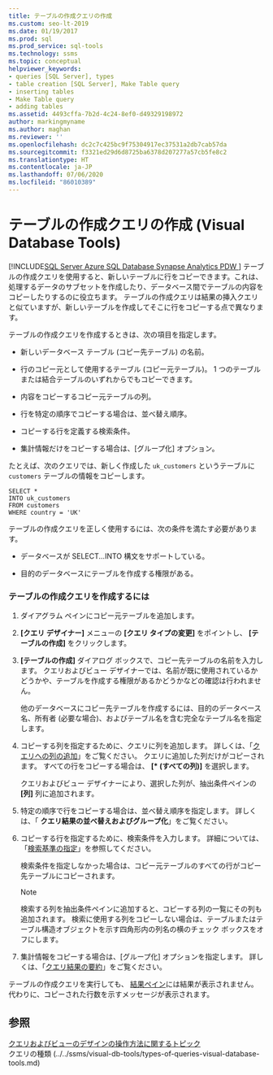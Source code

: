 ```yaml
---
title: テーブルの作成クエリの作成
ms.custom: seo-lt-2019
ms.date: 01/19/2017
ms.prod: sql
ms.prod_service: sql-tools
ms.technology: ssms
ms.topic: conceptual
helpviewer_keywords:
- queries [SQL Server], types
- table creation [SQL Server], Make Table query
- inserting tables
- Make Table query
- adding tables
ms.assetid: 4493cffa-7b2d-4c24-8ef0-d49329198972
author: markingmyname
ms.author: maghan
ms.reviewer: ''
ms.openlocfilehash: dc2c7c425bc9f75304917ec37531a2db7cab57da
ms.sourcegitcommit: f3321ed29d6d8725ba6378d207277a57cb5fe8c2
ms.translationtype: HT
ms.contentlocale: ja-JP
ms.lasthandoff: 07/06/2020
ms.locfileid: "86010389"
---
```

# <a name="create-make-table-queries-visual-database-tools"></a>テーブルの作成クエリの作成 (Visual Database Tools)
[!INCLUDE[SQL Server Azure SQL Database Synapse Analytics PDW ](../../includes/applies-to-version/sql-asdb-asdbmi-asa-pdw.md)]
テーブルの作成クエリを使用すると、新しいテーブルに行をコピーできます。これは、処理するデータのサブセットを作成したり、データベース間でテーブルの内容をコピーしたりするのに役立ちます。 テーブルの作成クエリは結果の挿入クエリと似ていますが、新しいテーブルを作成してそこに行をコピーする点で異なります。  
  
テーブルの作成クエリを作成するときは、次の項目を指定します。  
  
-   新しいデータベース テーブル (コピー先テーブル) の名前。  
  
-   行のコピー元として使用するテーブル (コピー元テーブル)。 1 つのテーブルまたは結合テーブルのいずれからでもコピーできます。  
  
-   内容をコピーするコピー元テーブルの列。  
  
-   行を特定の順序でコピーする場合は、並べ替え順序。  
  
-   コピーする行を定義する検索条件。  
  
-   集計情報だけをコピーする場合は、[グループ化] オプション。  
  
たとえば、次のクエリでは、新しく作成した `uk_customers` というテーブルに `customers` テーブルの情報をコピーします。  
  
```  
SELECT *   
INTO uk_customers  
FROM customers  
WHERE country = 'UK'  
```  
  
テーブルの作成クエリを正しく使用するには、次の条件を満たす必要があります。  
  
-   データベースが SELECT...INTO 構文をサポートしている。  
  
-   目的のデータベースにテーブルを作成する権限がある。  
  
### <a name="to-create-a-make-table-query"></a>テーブルの作成クエリを作成するには  
  
1.  ダイアグラム ペインにコピー元テーブルを追加します。  
  
2.  **[クエリ デザイナー]** メニューの **[クエリ タイプの変更]** をポイントし、 **[テーブルの作成]** をクリックします。  
  
3.  **[テーブルの作成]** ダイアログ ボックスで、コピー先テーブルの名前を入力します。 クエリおよびビュー デザイナーでは、名前が既に使用されているかどうかや、テーブルを作成する権限があるかどうかなどの確認は行われません。  
  
    他のデータベースにコピー先テーブルを作成するには、目的のデータベース名、所有者 (必要な場合)、およびテーブル名を含む完全なテーブル名を指定します。  
  
4.  コピーする列を指定するために、クエリに列を追加します。 詳しくは、「[クエリへの列の追加](../../ssms/visual-db-tools/add-columns-to-queries-visual-database-tools.md)」をご覧ください。 クエリに追加した列だけがコピーされます。 すべての行をコピーする場合は、 **[&#42; (すべての列)]** を選択します。  
  
    クエリおよびビュー デザイナーにより、選択した列が、抽出条件ペインの **[列]** 列に追加されます。  
  
5.  特定の順序で行をコピーする場合は、並べ替え順序を指定します。 詳しくは、「 **クエリ結果の並べ替えおよびグループ化**」をご覧ください。  
  
6.  コピーする行を指定するために、検索条件を入力します。 詳細については、「[検索基準の指定](../../ssms/visual-db-tools/specify-search-criteria-visual-database-tools.md)」を参照してください。  
  
    検索条件を指定しなかった場合は、コピー元テーブルのすべての行がコピー先テーブルにコピーされます。  
  
    > [!NOTE]  
    > 検索する列を抽出条件ペインに追加すると、コピーする列の一覧にその列も追加されます。 検索に使用する列をコピーしない場合は、テーブルまたはテーブル構造オブジェクトを示す四角形内の列名の横のチェック ボックスをオフにします。  
  
7.  集計情報をコピーする場合は、[グループ化] オプションを指定します。 詳しくは、「[クエリ結果の要約](../../ssms/visual-db-tools/summarize-query-results-visual-database-tools.md)」をご覧ください。  
  
テーブルの作成クエリを実行しても、 [結果ペイン](../../ssms/visual-db-tools/results-pane-visual-database-tools.md)には結果が表示されません。 代わりに、コピーされた行数を示すメッセージが表示されます。  
  
## <a name="see-also"></a>参照  
[クエリおよびビューのデザインの操作方法に関するトピック](../../ssms/visual-db-tools/design-queries-and-views-how-to-topics-visual-database-tools.md)  
クエリの種類 (../../ssms/visual-db-tools/types-of-queries-visual-database-tools.md)  
  
